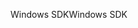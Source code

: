 <span data-ttu-id="06405-101">Windows SDK</span><span class="sxs-lookup"><span data-stu-id="06405-101">Windows SDK</span></span>